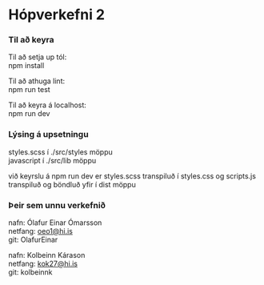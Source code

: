 # Hópverkefni 2


### Til að keyra 

Til að setja up tól: \
npm install 

Til að athuga lint: \
npm run test 

Til að keyra á localhost: \
npm run dev 

### Lýsing á upsetningu
styles.scss í ./src/styles möppu \
javascript í ./src/lib möppu 

við keyrslu á npm run dev er styles.scss transpiluð í styles.css og scripts.js transpiluð og böndluð yfir í dist möppu 

### Þeir sem unnu verkefnið

nafn: Ólafur Einar Ómarsson\
netfang: oeo1@hi.is\
git: OlafurEinar

nafn: Kolbeinn Kárason\
netfang: kok27@hi.is\
git: kolbeinnk
